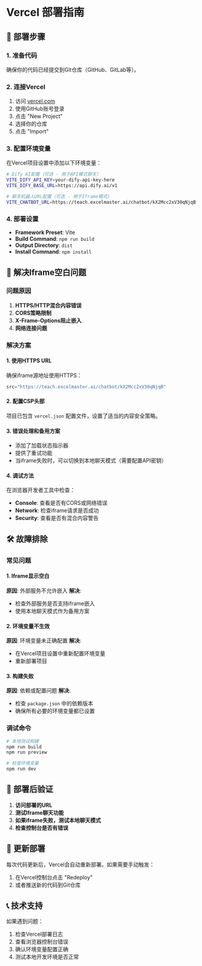 # Vercel 部署指南

## 🚀 部署步骤

### 1. 准备代码
确保你的代码已经提交到Git仓库（GitHub、GitLab等）。

### 2. 连接Vercel
1. 访问 [vercel.com](https://vercel.com)
2. 使用GitHub账号登录
3. 点击 "New Project"
4. 选择你的仓库
5. 点击 "Import"

### 3. 配置环境变量
在Vercel项目设置中添加以下环境变量：

```bash
# Dify AI配置（可选 - 用于API模式聊天）
VITE_DIFY_API_KEY=your-dify-api-key-here
VITE_DIFY_BASE_URL=https://api.dify.ai/v1

# 聊天机器人URL配置（可选 - 用于Iframe模式）
VITE_CHATBOT_URL=https://teach.excelmaster.ai/chatbot/kX2Mcc2xV30qNjqB
```

### 4. 部署设置
- **Framework Preset**: Vite
- **Build Command**: `npm run build`
- **Output Directory**: `dist`
- **Install Command**: `npm install`

## 🔧 解决Iframe空白问题

### 问题原因
1. **HTTPS/HTTP混合内容错误**
2. **CORS策略限制**
3. **X-Frame-Options阻止嵌入**
4. **网络连接问题**

### 解决方案

#### 1. 使用HTTPS URL
确保iframe源地址使用HTTPS：
```typescript
src="https://teach.excelmaster.ai/chatbot/kX2Mcc2xV30qNjqB"
```

#### 2. 配置CSP头部
项目已包含 `vercel.json` 配置文件，设置了适当的内容安全策略。

#### 3. 错误处理和备用方案
- 添加了加载状态指示器
- 提供了重试功能
- 当iframe失败时，可以切换到本地聊天模式（需要配置API密钥）

#### 4. 调试方法
在浏览器开发者工具中检查：
- **Console**: 查看是否有CORS或网络错误
- **Network**: 检查iframe请求是否成功
- **Security**: 查看是否有混合内容警告

## 🛠️ 故障排除

### 常见问题

#### 1. Iframe显示空白
**原因**: 外部服务不允许嵌入
**解决**: 
- 检查外部服务是否支持iframe嵌入
- 使用本地聊天模式作为备用方案

#### 2. 环境变量不生效
**原因**: 环境变量未正确配置
**解决**:
- 在Vercel项目设置中重新配置环境变量
- 重新部署项目

#### 3. 构建失败
**原因**: 依赖或配置问题
**解决**:
- 检查 `package.json` 中的依赖版本
- 确保所有必要的环境变量都已设置

### 调试命令
```bash
# 本地测试构建
npm run build
npm run preview

# 检查环境变量
npm run dev
```

## 📱 部署后验证

1. **访问部署的URL**
2. **测试Iframe聊天功能**
3. **如果iframe失败，测试本地聊天模式**
4. **检查控制台是否有错误**

## 🔄 更新部署

每次代码更新后，Vercel会自动重新部署。如果需要手动触发：

1. 在Vercel控制台点击 "Redeploy"
2. 或者推送新的代码到Git仓库

## 📞 技术支持

如果遇到问题：
1. 检查Vercel部署日志
2. 查看浏览器控制台错误
3. 确认环境变量配置正确
4. 测试本地开发环境是否正常